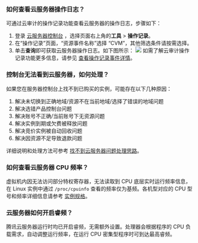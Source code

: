 
[](id:Q1)
### 如何查看云服务器操作日志？
可通过云审计的操作记录功能查看云服务器的操作日志，步骤如下：
1. 登录 [云服务器控制台](https://cloud.tencent.com/login?s_url=https%3A%2F%2Fconsole.cloud.tencent.com%2Fcvm) ，选择页面右上角的**工具** > **操作记录**。
2. 在“操作记录”页面，“资源事件名称”选择 “CVM”，其他筛选条件请按需选择。
3. 单击**查询**即可获取云服务器操作日志。如下图所示：
![](https://main.qcloudimg.com/raw/871b5a1e369756b03e103e1b4d4838ce.png)
如需了解云审计操作记录功能更多信息，请参见 [查看操作记录事件详情](https://cloud.tencent.com/document/product/629/56259)。


[](id:Q2)
### 控制台无法看到云服务器，如何处理？
如果您在服务器控制台上找不到已购买的实例，可能存在以下几种原因：
1. 解决未切换到正确地域/资源不在当前地域/选择了错误的地域问题
2. 解决选错产品控制台问题
3. 解决账号不正确/当前账号下无资源问题
4. 解决实例到期或欠费被释放问题
5. 解决竞价实例被自动回收问题
6. 解决因资源不足导致退款问题

详细说明和处理方法可参考 [找不到云服务器问题处理思路](https://cloud.tencent.com/document/product/213/82670)。


[](id:Q3)
### 如何查看云服务器 CPU 频率？
虚拟机内因无法访问部分特权寄存器，无法读取到 CPU 底层实时运行频率信息，在 Linux 实例中通过 `/proc/cpuinfo` 查看的频率仅为基频。各机型对应的 CPU 型号和频率详细信息请参考 [实例规格](https://cloud.tencent.com/document/product/213/11518)。


[](id:Q4)
### 云服务器如何开启睿频？
腾讯云服务器运行时均已开启睿频，无需额外设置。处理器会根据程序的 CPU 负载需求，自动调整运行频率，在运行 CPU 密集型程序时可到达最高睿频。







